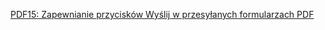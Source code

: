 [PDF15: Zapewnianie przycisków Wyślij w przesyłanych formularzach PDF](https://www.w3.org/WAI/WCAG22/Techniques/pdf/PDF15)